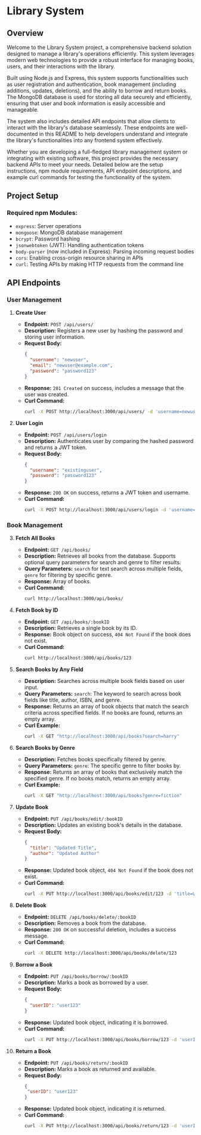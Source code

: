 # Library System

## Overview

Welcome to the Library System project, a comprehensive backend solution designed to manage a library's operations efficiently. This system leverages modern web technologies to provide a robust interface for managing books, users, and their interactions with the library.

Built using Node.js and Express, this system supports functionalities such as user registration and authentication, book management (including additions, updates, deletions), and the ability to borrow and return books. The MongoDB database is used for storing all data securely and efficiently, ensuring that user and book information is easily accessible and manageable.

The system also includes detailed API endpoints that allow clients to interact with the library's database seamlessly. These endpoints are well-documented in this README to help developers understand and integrate the library's functionalities into any frontend system effectively.

Whether you are developing a full-fledged library management system or integrating with existing software, this project provides the necessary backend APIs to meet your needs. Detailed below are the setup instructions, npm module requirements, API endpoint descriptions, and example curl commands for testing the functionality of the system.

## Project Setup

### Required npm Modules:
- `express`: Server operations
- `mongoose`: MongoDB database management
- `bcrypt`: Password hashing
- `jsonwebtoken` (JWT): Handling authentication tokens
- `body-parser` (now included in Express): Parsing incoming request bodies
- `cors`: Enabling cross-origin resource sharing in APIs
- `curl`: Testing APIs by making HTTP requests from the command line

## API Endpoints

### User Management

1. **Create User**
   - **Endpoint:** `POST /api/users/`
   - **Description:** Registers a new user by hashing the password and storing user information.
   - **Request Body:** 
     ```json
     {
       "username": "newuser",
       "email": "newuser@example.com",
       "password": "password123"
     }
     ```
   - **Response:** `201 Created` on success, includes a message that the user was created.
   - **Curl Command:**
     ```bash
     curl -X POST http://localhost:3000/api/users/ -d 'username=newuser&email=newuser@example.com&password=password123'
     ```

2. **User Login**
   - **Endpoint:** `POST /api/users/login`
   - **Description:** Authenticates user by comparing the hashed password and returns a JWT token.
   - **Request Body:**
     ```json
     {
       "username": "existinguser",
       "password": "password123"
     }
     ```
   - **Response:** `200 OK` on success, returns a JWT token and username.
   - **Curl Command:**
     ```bash
     curl -X POST http://localhost:3000/api/users/login -d 'username=existinguser&password=password123'
     ```

### Book Management

3. **Fetch All Books**
   - **Endpoint:** `GET /api/books/`
   - **Description:** Retrieves all books from the database. Supports optional query parameters for search and genre to filter results.
   - **Query Parameters:** `search` for text search across multiple fields, `genre` for filtering by specific genre.
   - **Response:** Array of books.
   - **Curl Command:**
     ```bash
     curl http://localhost:3000/api/books/
     ```

4. **Fetch Book by ID**
   - **Endpoint:** `GET /api/books/:bookID`
   - **Description:** Retrieves a single book by its ID.
   - **Response:** Book object on success, `404 Not Found` if the book does not exist.
   - **Curl Command:**
     ```bash
     curl http://localhost:3000/api/books/123
     ```

5. **Search Books by Any Field**
   - **Description:** Searches across multiple book fields based on user input.
   - **Query Parameters:** `search`: The keyword to search across book fields like title, author, ISBN, and genre.
   - **Response:** Returns an array of book objects that match the search criteria across specified fields. If no books are found, returns an empty array.
   - **Curl Example:**
     ```bash
     curl -X GET "http://localhost:3000/api/books?search=harry"
     ```

6. **Search Books by Genre**
   - **Description:** Fetches books specifically filtered by genre.
   - **Query Parameters:** `genre`: The specific genre to filter books by.
   - **Response:** Returns an array of books that exclusively match the specified genre. If no books match, returns an empty array.
   - **Curl Example:**
     ```bash
     curl -X GET "http://localhost:3000/api/books?genre=fiction"
     ```

7. **Update Book**
   - **Endpoint:** `PUT /api/books/edit/:bookID`
   - **Description:** Updates an existing book's details in the database.
   - **Request Body:**
     ```json
     {
       "title": "Updated Title",
       "author": "Updated Author"
     }
     ```
   - **Response:** Updated book object, `404 Not Found` if the book does not exist.
   - **Curl Command:**
     ```bash
     curl -X PUT http://localhost:3000/api/books/edit/123 -d 'title=Updated Title&author=Updated Author'
     ```

8. **Delete Book**
   - **Endpoint:** `DELETE /api/books/delete/:bookID`
   - **Description:** Removes a book from the database.
   - **Response:** `200 OK` on successful deletion, includes a success message.
   - **Curl Command:**
     ```bash
     curl -X DELETE http://localhost:3000/api/books/delete/123
     ```

9. **Borrow a Book**
   - **Endpoint:** `PUT /api/books/borrow/:bookID`
   - **Description:** Marks a book as borrowed by a user.
   - **Request Body:**
     ```json
     {
       "userID": "user123"
     }
     ```
   - **Response:** Updated book object, indicating it is borrowed.
   - **Curl Command:**
     ```bash
     curl -X PUT http://localhost:3000/api/books/borrow/123 -d 'userID=user123'
     ```

10. **Return a Book**
    - **Endpoint:** `PUT /api/books/return/:bookID`
    - **Description:** Marks a book as returned and available.
    - **Request Body:**
      ```json
      {
       "userID": "user123"
      }
      ```
    - **Response:** Updated book object, indicating it is returned.
    - **Curl Command:**
      ```bash
      curl -X PUT http://localhost:3000/api/books/return/123 -d 'userID=user123'
      ```
